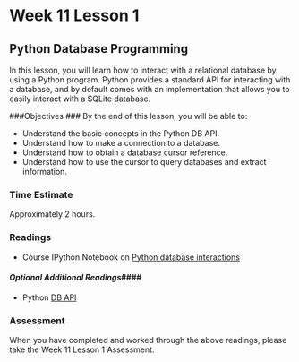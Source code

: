 # Week 11 Lesson 1 #
## Python Database Programming ##

In this lesson, you will learn how to interact with a relational database by using a Python program. Python provides a standard API for interacting with a database, and by default comes with an implementation that allows you to easily interact with a SQLite database.

###Objectives ###
By the end of this lesson, you will be able to:

- Understand the basic concepts in the Python DB API.
- Understand how to make a connection to a database.
- Understand how to obtain a database cursor reference.
- Understand how to use the cursor to query databases and extract information.

### Time Estimate ###

Approximately 2 hours.

### Readings ####

- Course IPython Notebook on [Python database interactions](notebook/dbNpy.ipynb) 

#### *Optional Additional Readings*####

- Python [DB API](https://www.python.org/dev/peps/pep-0249/)

### Assessment ###

When you have completed and worked through the above readings, please take the Week 11 Lesson 1 Assessment.
